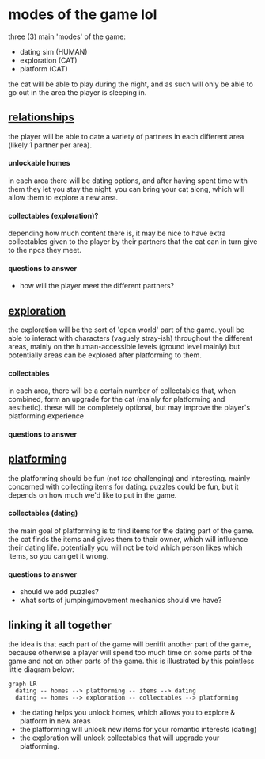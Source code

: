 # modes of the game lol

three (3) main 'modes' of the game:
- dating sim (HUMAN)
- exploration (CAT)
- platform (CAT)

the cat will be able to play during the night, and as such will only be able to go out in the area the player is sleeping in.



## [relationships](./relationships.md)

the player will be able to date a variety of partners in each different area (likely 1 partner per area).

#### unlockable homes
in each area there will be dating options, and after having spent time with them they let you stay the night. you can bring your cat along, which will allow them to explore a new area.

#### collectables (exploration)?
depending how much content there is, it may be nice to have extra collectables given to the player by their partners that the cat can in turn give to the npcs they meet.

#### questions to answer
- how will the player meet the different partners?



## [exploration](./exploration.md)

the exploration will be the sort of 'open world' part of the game. youll be able to interact with characters (vaguely stray-ish) throughout the different areas, mainly on the human-accessible levels (ground level mainly) but potentially areas can be explored after platforming to them.

#### collectables 
in each area, there will be a certain number of collectables that, when combined, form an upgrade for the cat (mainly for platforming and aesthetic).
these will be completely optional, but may improve the player's platforming experience

#### questions to answer




## [platforming](./platform.md)

the platforming should be fun (not *too* challenging) and interesting. mainly concerned with collecting items for dating. puzzles could be fun, but it depends on how much we'd like to put in the game. 

#### collectables (dating)
the main goal of platforming is to find items for the dating part of the game. the cat finds the items and gives them to their owner, which will influence their dating life.
potentially you will not be told which person likes which items, so you can get it wrong.

#### questions to answer
- should we add puzzles?
- what sorts of jumping/movement mechanics should we have?



## linking it all together

the idea is that each part of the game will benifit another part of the game, because otherwise a player will spend too much time on some parts of the game and not on other parts of the game. this is illustrated by this pointless little diagram below:

```mermaid
graph LR
  dating -- homes --> platforming -- items --> dating
  dating -- homes --> exploration -- collectables --> platforming
```

- the dating helps you unlock homes, which allows you to explore & platform in new areas
- the platforming will unlock new items for your romantic interests (dating)
- the exploration will unlock collectables that will upgrade your platforming.

